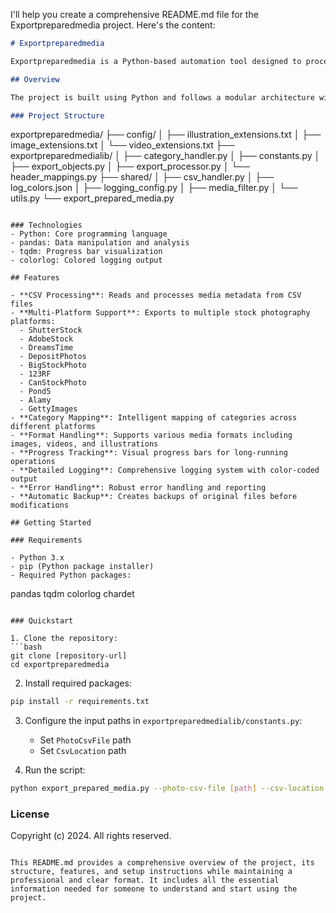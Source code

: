 I'll help you create a comprehensive README.md file for the Exportpreparedmedia project. Here's the content:

```markdown
# Exportpreparedmedia

Exportpreparedmedia is a Python-based automation tool designed to process and export media metadata to various stock photography platforms. The script efficiently handles CSV files containing media metadata and generates platform-specific export files for multiple photobanks including ShutterStock, AdobeStock, DreamsTime, and others, while ensuring compliance with each platform's unique requirements.

## Overview

The project is built using Python and follows a modular architecture with clear separation of concerns:

### Project Structure
```
exportpreparedmedia/
├── config/
│   ├── illustration_extensions.txt
│   ├── image_extensions.txt
│   └── video_extensions.txt
├── exportpreparedmedialib/
│   ├── category_handler.py
│   ├── constants.py
│   ├── export_objects.py
│   ├── export_processor.py
│   └── header_mappings.py
├── shared/
│   ├── csv_handler.py
│   ├── log_colors.json
│   ├── logging_config.py
│   ├── media_filter.py
│   └── utils.py
└── export_prepared_media.py
```

### Technologies
- Python: Core programming language
- pandas: Data manipulation and analysis
- tqdm: Progress bar visualization
- colorlog: Colored logging output

## Features

- **CSV Processing**: Reads and processes media metadata from CSV files
- **Multi-Platform Support**: Exports to multiple stock photography platforms:
  - ShutterStock
  - AdobeStock
  - DreamsTime
  - DepositPhotos
  - BigStockPhoto
  - 123RF
  - CanStockPhoto
  - Pond5
  - Alamy
  - GettyImages
- **Category Mapping**: Intelligent mapping of categories across different platforms
- **Format Handling**: Supports various media formats including images, videos, and illustrations
- **Progress Tracking**: Visual progress bars for long-running operations
- **Detailed Logging**: Comprehensive logging system with color-coded output
- **Error Handling**: Robust error handling and reporting
- **Automatic Backup**: Creates backups of original files before modifications

## Getting Started

### Requirements

- Python 3.x
- pip (Python package installer)
- Required Python packages:
  ```
  pandas
  tqdm
  colorlog
  chardet
  ```

### Quickstart

1. Clone the repository:
```bash
git clone [repository-url]
cd exportpreparedmedia
```

2. Install required packages:
```bash
pip install -r requirements.txt
```

3. Configure the input paths in `exportpreparedmedialib/constants.py`:
   - Set `PhotoCsvFile` path
   - Set `CsvLocation` path

4. Run the script:
```bash
python export_prepared_media.py --photo-csv-file [path] --csv-location [path]
```

### License

Copyright (c) 2024. All rights reserved.
```

This README.md provides a comprehensive overview of the project, its structure, features, and setup instructions while maintaining a professional and clear format. It includes all the essential information needed for someone to understand and start using the project.